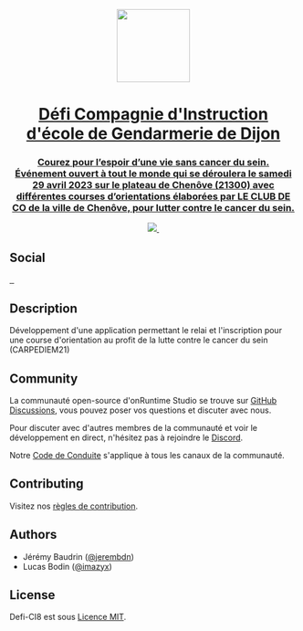 <p align="center">
  <a href="https://defi-ci8.fr/">
      <picture>
        <source media="(prefers-color-scheme: dark)" srcset="https://defi-ci8.fr/static/images/logo/logo.png">
        <img src="https://defi-ci8.fr/static/images/logo/logo.png" width="128">
      </picture>
    <h1 align="center">
      Défi Compagnie d'Instruction d'école de Gendarmerie de Dijon
    </h1>
    <h3 align="center">
      Courez pour l’espoir d’une vie sans cancer du sein.
      <br />
      Événement ouvert à tout le monde qui se déroulera le samedi 29 avril 2023 sur le plateau de Chenôve (21300) avec différentes courses d’orientations élaborées par LE CLUB DE CO de la ville de Chenôve, pour lutter contre le cancer du sein.
    </h2>
  </a>
</p>

<p align="center">
  <a aria-label="onRuntime Studio" href="https://onruntime.com">
    <img src="https://img.shields.io/badge/MADE%20BY%20ONRUNTIME-fff.svg?style=for-the-badge&labelColor=000">
  </a>
  <a aria-label="License" href="https://github.com/jerembdn/defi-ci8/blob/master/LICENSE">
    <img alt="" src="https://img.shields.io/npm/l/next.svg?style=for-the-badge&labelColor=000000">
  </a>
</p>

<p>
  <h2>
    Social
  </h2>

  <a aria-label="Discord" href="https://discord.gg/VvvAkPqQ98">
    <img alt="" src="https://img.shields.io/discord/829290979092856833?label=Discord&style=for-the-badge&labelColor=000000&logo=discord&logoColor=white&logoWidth=20">
  </a>
  <a aria-label="LinkedIn" href="https://linkedin.com/company/tonightpass">
    <img alt="" src="https://img.shields.io/badge/LinkedIn-0e76a8.svg?style=for-the-badge&labelColor=000000&logo=linkedin&logoColor=white&logoWidth=20">
  </a>
  <a aria-label="Instagram" href="https://instagram.com/tonightpass">
    <img alt="" src="https://img.shields.io/badge/Instagram-C13584.svg?style=for-the-badge&labelColor=000000&logo=instagram&logoColor=white&logoWidth=20">
  </a>
</p>

## Description

Développement d'une application permettant le relai et l'inscription pour une course d'orientation au profit de la lutte contre le cancer du sein (CARPEDIEM21)

## Community

La communauté open-source d'onRuntime Studio se trouve sur [GitHub Discussions](https://github.com/tonightpass/discussions), vous pouvez poser vos questions et discuter avec nous.

Pour discuter avec d'autres membres de la communauté et voir le développement en direct, n'hésitez pas à rejoindre le [Discord](https://discord.gg/VvvAkPqQ98).

Notre [Code de Conduite](https://docs.onruntime.com/contributing/code-of-conduct) s'applique à tous les canaux de la communauté.

## Contributing

Visitez nos [règles de contribution](https://docs.onruntime.com/contributing/introduction).

## Authors

- Jérémy Baudrin ([@jerembdn](https://github.com/jerembdn))
- Lucas Bodin ([@imazyx](https://github.com/imazyx))

## License

Defi-CI8 est sous [Licence MIT](LICENSE).

